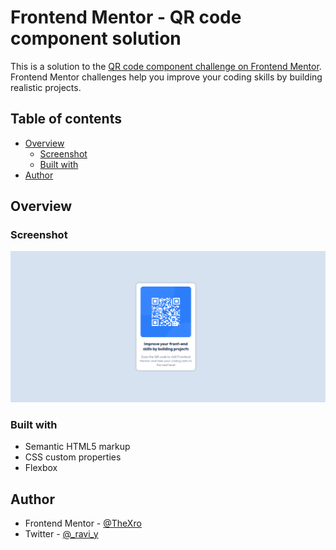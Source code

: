 # Frontend Mentor - QR code component solution

This is a solution to the [QR code component challenge on Frontend Mentor](https://www.frontendmentor.io/challenges/qr-code-component-iux_sIO_H). Frontend Mentor challenges help you improve your coding skills by building realistic projects. 

## Table of contents

- [Overview](#overview)
  - [Screenshot](#screenshot)
  - [Built with](#built-with)
- [Author](#author)


## Overview

### Screenshot

![](./Screenshot.png)


### Built with

- Semantic HTML5 markup
- CSS custom properties
- Flexbox

## Author

- Frontend Mentor - [@TheXro](https://www.frontendmentor.io/profile/TheXro)
- Twitter - [@_ravi_y](https://www.twitter.com/yourusername)
